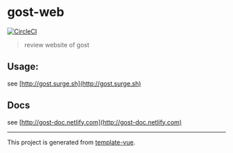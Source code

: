 # gost-web

[![CircleCI](https://img.shields.io/circleci/project/github/gost-c/gost-web.svg?style=flat-square)](https://circleci.com/gh/gost-c/gost-web)

> review website of gost

## Usage:

see [http://gost.surge.sh](http://gost.surge.sh)

## Docs

see [http://gost-doc.netlify.com](http://gost-doc.netlify.com)

---

This project is generated from [template-vue](https://github.com/egoist/template-vue).
